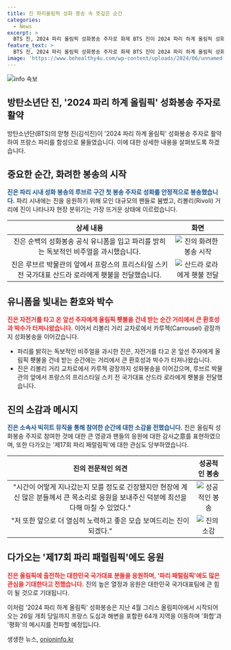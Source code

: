 ```yaml
---
title: 진 파리올림픽 성화 봉송 속 뜻깊은 순간
categories:
  - News
excerpt: >
  BTS 진, 2024 파리 올림픽 성화봉송 주자로 화제 BTS 진이 2024 파리 하계 올림픽 성화봉송 주자로 활약했다. 현지 시간 14일, 진은 성화를 안정적으로 봉송하며 큰 환호를 받았고, 프랑스의 프리스타일 스키 전 국가대표에게 횃불을 전달했다. 진은 소감을 통해 팬들의 응원에 감사를 표하며 앞으로의 활동에도 더욱 열정을 다짐했다. 2024 파리 하계 올림픽 성화봉송은 4월부터 시작돼 프랑스 전역을 순회하며 화합과 평화의 메시지를 전파하고 있다.
feature_text: >
  BTS 진, 2024 파리 올림픽 성화봉송 주자로 화제 BTS 진이 2024 파리 하계 올림픽 성화봉송 주자로 활약했다. 현지 시간 14일, 진은 성화를 안정적으로 봉송하며 큰 환호를 받았고, 프랑스의 프리스타일 스키 전 국가대표에게 횃불을 전달했다. 진은 소감을 통해 팬들의 응원에 감사를 표하며 앞으로의 활동에도 더욱 열정을 다짐했다. 2024 파리 하계 올림픽 성화봉송은 4월부터 시작돼 프랑스 전역을 순회하며 화합과 평화의 메시지를 전파하고 있다.
image: 'https://www.behealthy4u.com/wp-content/uploads/2024/06/unnamed-file.png'
---
```


<p><img src="https://www.behealthy4u.com/wp-content/uploads/2024/06/unnamed-file.png" alt="info 속보" /></p>

<h2>방탄소년단 진, '2024 파리 하계 올림픽' 성화봉송 주자로 활약</h2>

<p data-ke-size="size16">방탄소년단(BTS)의 맏형 진(김석진)이 '2024 파리 하계 올림픽' 성화봉송 주자로 활약하여 프랑스 파리를 함성으로 물들였습니다. 이에 대한 상세한 내용을 살펴보도록 하겠습니다.</p>

<h2 data-ke-size="size26">중요한 순간, 화려한 봉송의 시작</h2>

<p><b><span style="color: #1a5490;">진은 파리 시내 성화 봉송의 루브르 구간 첫 봉송 주자로 성화를 안정적으로 봉송했습니다.</span></b> 파리 시내에는 진을 응원하기 위해 모인 대규모의 팬들로 붐볐고, 리볼리(Rivoli) 거리에 진이 나타나자 현장 분위기는 가장 뜨거운 상태에 이르렀습니다.</p>

<table>
<thead>
<tr>
<th>상세 내용</th>
<th>화면</th>
</tr>
</thead>
<tbody>
<tr>
<td style="text-align: center;">진은 순백의 성화봉송 공식 유니폼을 입고 파리를 밝히는 독보적인 비주얼을 과시했습니다.</td>
<td style="text-align: center;"><img src="https://via.placeholder.com/150" alt="진의 화려한 봉송 시작"></td>
</tr>
<tr>
<td style="text-align: center;">진은 루브르 박물관의 앞에서 프랑스의 프리스타일 스키 전 국가대표 산드라 로라에게 횃불을 전달했습니다.</td>
<td style="text-align: center;"><img src="https://via.placeholder.com/150" alt="산드라 로라에게 횃불 전달"></td>
</tr>
</tbody>
</table>

<h2 data-ke-size="size26">유니폼을 빛내는 환호와 박수</h2>

<p><b><span style="color: #ee2323;">진은 자전거를 타고 온 앞선 주자에게 올림픽 횃불을 건네 받는 순간 거리에서 큰 환호성과 박수가 터져나왔습니다.</span></b> 이어서 리볼리 거리 교차로에서 카루젝(Carrousel) 광장까지 성화봉송을 이어갔습니다.</p>

<ul>
<li>파리를 밝히는 독보적인 비주얼을 과시한 진은, 자전거를 타고 온 앞선 주자에게 올림픽 횃불을 건네 받는 순간에는 거리에서 큰 환호성과 박수가 터져나왔습니다.</li>
<li>진은 리볼리 거리 교차로에서 카루젝 광장까지 성화봉송을 이어갔으며, 루브르 박물관의 앞에서 프랑스의 프리스타일 스키 전 국가대표 산드라 로라에게 횃불을 전달했습니다.</li>
</ul>

<h2 data-ke-size="size26">진의 소감과 메시지</h2>

<p><b><span style="color: #1a5490;">진은 소속사 빅히트 뮤직을 통해 참여한 순간에 대한 소감을 전했습니다.</span></b> 진은 올림픽 성화봉송 주자로 참여한 것에 대한 큰 영광과 팬들의 응원에 대한 감사之意를 표현하였으며, 또한 다가오는 '제17회 파리 패럴림픽'에 대한 관심도 당부하였습니다.</p>

<table>
<thead>
<tr>
<th>진의 전문적인 의견</th>
<th>성공적인 봉송</th>
</tr>
</thead>
<tbody>
<tr>
<td style="text-align: center;">"시간이 어떻게 지나갔는지 모를 정도로 긴장됐지만 현장에 계신 많은 분들께서 큰 목소리로 응원을 보내주신 덕분에 최선을 다해 마칠 수 있었다."</td>
<td style="text-align: center;"><img src="https://via.placeholder.com/150" alt="성공적인 봉송"></td>
</tr>
<tr>
<td style="text-align: center;">"저 또한 앞으로 더 열심히 노력하고 좋은 모습 보여드리는 진이 되겠다."</td>
<td style="text-align: center;"><img src="https://via.placeholder.com/150" alt="진의 소감"></td>
</tr>
</tbody>
</table>

<h2 data-ke-size="size26">다가오는 '제17회 파리 패럴림픽'에도 응원</h2>

<p><b><span style="color: #ee2323;">진은 올림픽에 출전하는 대한민국 국가대표 분들을 응원하며, '파리 패럴림픽'에도 많은 관심을 기대한다고 전했습니다.</span></b> 진의 높은 열정과 응원은 대한민국 국가대표팀에 큰 힘이 될 것으로 기대됩니다.</p>

<p data-ke-size="size16">이처럼 '2024 파리 하계 올림픽' 성화봉송은 지난 4월 그리스 올림피아에서 시작되어 오는 26일 개최 당일까지 프랑스 도심과 해변을 포함한 64개 지역을 이동하며 '화합'과 '평화'의 메시지를 전파할 예정입니다.</p>
생생한 뉴스, <a href="https://onioninfo.kr" rel="dofollow">onioninfo.kr</a>


